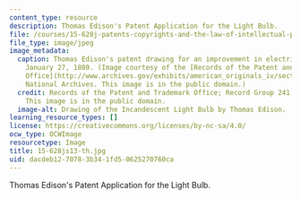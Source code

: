 ```yaml
---
content_type: resource
description: Thomas Edison's Patent Application for the Light Bulb.
file: /courses/15-628j-patents-copyrights-and-the-law-of-intellectual-property-spring-2013/dacdeb1270783b341fd50625270760ca_15-628js13-th.jpg
file_type: image/jpeg
image_metadata:
  caption: Thomas Edison's patent drawing for an improvement in electric lamps, patented
    January 27, 1880. (Image courtesy of the [Records of the Patent and Trademark
    Office](http://www.archives.gov/exhibits/american_originals_iv/sections/thomas_edison_patent.html),
    National Archives. This image is in the public domain.)
  credit: Records of the Patent and Trademark Office; Record Group 241; National Archives.
    This image is in the public domain.
  image-alt: Drawing of the Incandescent Light Bulb by Thomas Edison.
learning_resource_types: []
license: https://creativecommons.org/licenses/by-nc-sa/4.0/
ocw_type: OCWImage
resourcetype: Image
title: 15-628js13-th.jpg
uid: dacdeb12-7078-3b34-1fd5-0625270760ca
---
```

Thomas Edison's Patent Application for the Light Bulb.